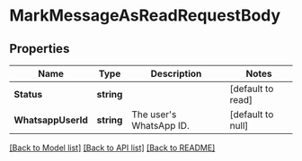 # MarkMessageAsReadRequestBody

## Properties
Name | Type | Description | Notes
------------ | ------------- | ------------- | -------------
**Status** | **string** |  | [default to read]
**WhatsappUserId** | **string** | The user&#x27;s WhatsApp ID. | [default to null]

[[Back to Model list]](../README.md#documentation-for-models) [[Back to API list]](../README.md#documentation-for-api-endpoints) [[Back to README]](../README.md)

